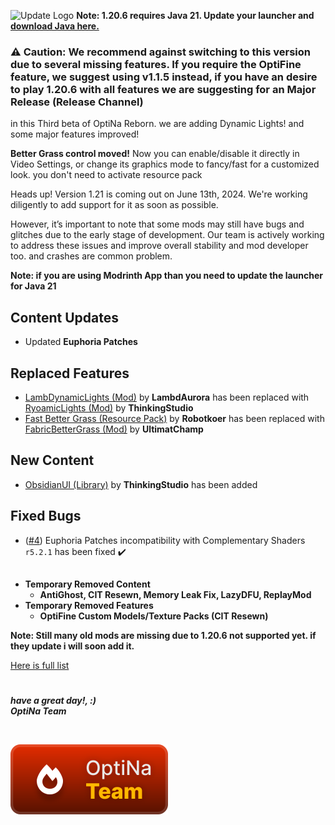 ![Update Logo](https://github.com/OptiNa-Team/OptiNa-Reborn/blob/main/update_banners/hotfix_changelog_banner.png?raw=true)
**Note: 1.20.6 requires Java 21. Update your launcher and [download Java here.](https://www.oracle.com/in/java/technologies/downloads/)**

### ⚠️ Caution: **We recommend against switching to this version due to several missing features. If you require the OptiFine feature, we suggest using v1.1.5 instead, if you have an desire to play 1.20.6 with all features we are suggesting for an Major Release (Release Channel)**

in this Third beta of OptiNa Reborn. we are adding Dynamic Lights! and some major features improved!

**Better Grass control moved!** Now you can enable/disable it directly in Video Settings, or change its graphics mode to fancy/fast for a customized look. you don't need to activate resource pack


Heads up! Version 1.21 is coming out on June 13th, 2024. We're working diligently to add support for it as soon as possible.

However, it’s important to note that some mods may still have bugs and glitches due to the early stage of development. Our team is actively working to address these issues and improve overall stability and mod developer too. and crashes are common problem.


**Note: if you are using Modrinth App than you need to update the launcher for Java 21**
## Content Updates
- Updated **Euphoria Patches**         
## Replaced Features
- [LambDynamicLights (Mod)](https://modrinth.com/mod/lambdynamiclights) by **LambdAurora** has been replaced with [RyoamicLights (Mod)](https://modrinth.com/mod/ryoamiclights) by **ThinkingStudio**
- [Fast Better Grass (Resource Pack)](https://modrinth.com/resourcepack/fast-better-grass) by **Robotkoer** has been replaced with [FabricBetterGrass (Mod)](https://modrinth.com/mod/fabricbettergrass) by **UltimatChamp**
## New Content
- [ObsidianUI (Library)](https://modrinth.com/mod/obsidianui) by **ThinkingStudio** has been added
## Fixed Bugs
- ([#4](https://github.com/OptiNa-Team/OptiNa-Reborn/issues/4)) Euphoria Patches incompatibility with Complementary Shaders `r5.2.1` has been fixed ✔️ 


##
- **Temporary Removed Content**
    - **AntiGhost, CIT Resewn, Memory Leak Fix, LazyDFU, ReplayMod**
- **Temporary Removed Features**
    - **OptiFine Custom Models/Texture Packs (CIT Resewn)**
      
**Note: Still many old mods are missing due to 1.20.6 not supported yet. if they update i will soon add it.**

[Here is full list](https://github.com/OptiNa-Team/OptiNa-Reborn/issues/1)
 #
 
***have a great day!, :)*** <br>
***OptiNa Team***

<br>

![OptiNa Team](https://raw.githubusercontent.com/NotAGanesh/OptiNa-Team/c834c07242f36d99bc07b4e6b1219cd71d7470e0/badges/cozy.svg)
